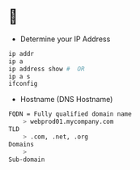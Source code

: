 # 🐧

- Determine your IP Address

```bash
ip addr
ip a
ip address show #  OR
ip a s
ifconfig
```

- Hostname (DNS Hostname)
```bash
FQDN = Fully qualified domain name
    > webprod01.mycompany.com
TLD
    > .com, .net, .org
Domains
    >
Sub-domain
```
